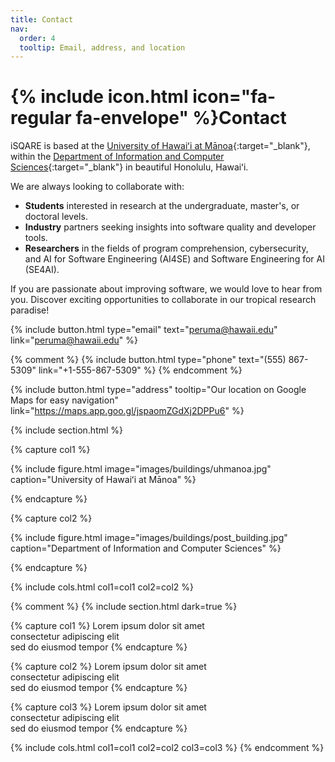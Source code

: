 ```yaml
---
title: Contact
nav:
  order: 4
  tooltip: Email, address, and location
---
```


# {% include icon.html icon="fa-regular fa-envelope" %}Contact

iSQARE is based at the [University of Hawaiʻi at Mānoa](https://manoa.hawaii.edu/){:target="_blank"}, within the [Department of Information and Computer Sciences](https://www.ics.hawaii.edu/){:target="_blank"} in beautiful Honolulu, Hawaiʻi. 

We are always looking to collaborate with:
* **Students** interested in research at the undergraduate, master's, or doctoral levels.
* **Industry** partners seeking insights into software quality and developer tools.
* **Researchers**  in the fields of program comprehension, cybersecurity, and AI for Software Engineering (AI4SE) and Software Engineering for AI (SE4AI).

If you are passionate about improving software, we would love to hear from you. Discover exciting opportunities to collaborate in our tropical research paradise!

{%
  include button.html
  type="email"
  text="peruma@hawaii.edu"
  link="peruma@hawaii.edu"
%}

{% comment %}
{%
  include button.html
  type="phone"
  text="(555) 867-5309"
  link="+1-555-867-5309"
%}
{% endcomment %}

{%
  include button.html
  type="address"
  tooltip="Our location on Google Maps for easy navigation"
  link="https://maps.app.goo.gl/jspaomZGdXj2DPPu6"
%}

{% include section.html %}

{% capture col1 %}

{%
  include figure.html
  image="images/buildings/uhmanoa.jpg"
  caption="University of Hawaiʻi at Mānoa"
%}

{% endcapture %}

{% capture col2 %}

{%
  include figure.html
  image="images/buildings/post_building.jpg"
  caption="Department of Information and Computer Sciences"
%}

{% endcapture %}

{% include cols.html col1=col1 col2=col2 %}



{% comment %}
{% include section.html dark=true %}

{% capture col1 %}
Lorem ipsum dolor sit amet  
consectetur adipiscing elit  
sed do eiusmod tempor
{% endcapture %}

{% capture col2 %}
Lorem ipsum dolor sit amet  
consectetur adipiscing elit  
sed do eiusmod tempor
{% endcapture %}

{% capture col3 %}
Lorem ipsum dolor sit amet  
consectetur adipiscing elit  
sed do eiusmod tempor
{% endcapture %}

{% include cols.html col1=col1 col2=col2 col3=col3 %}
{% endcomment %}